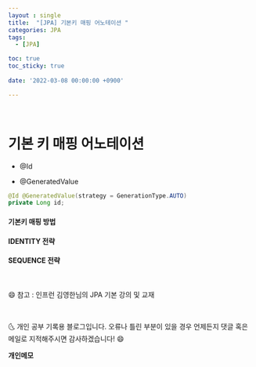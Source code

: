 ```yaml
---
layout : single
title:  "[JPA] 기본키 매핑 어노테이션 "
categories: JPA
tags:
  - [JPA]

toc: true
toc_sticky: true
 
date: '2022-03-08 00:00:00 +0900'

---
```



<br>

# 기본 키 매핑 어노테이션

- @Id

- @GeneratedValue

```java
@Id @GeneratedValue(strategy = GenerationType.AUTO)
private Long id;
```

#### 기본키 매핑 방법


#### IDENTITY 전략



#### SEQUENCE 전략

<br>

😄 참고 : 인프런 김영한님의 JPA 기본 강의 및 교재 

<br>

🌜 개인 공부 기록용 블로그입니다. 오류나 틀린 부분이 있을 경우 
언제든지 댓글 혹은 메일로 지적해주시면 감사하겠습니다! 😄
<br>

**개인메모** 
